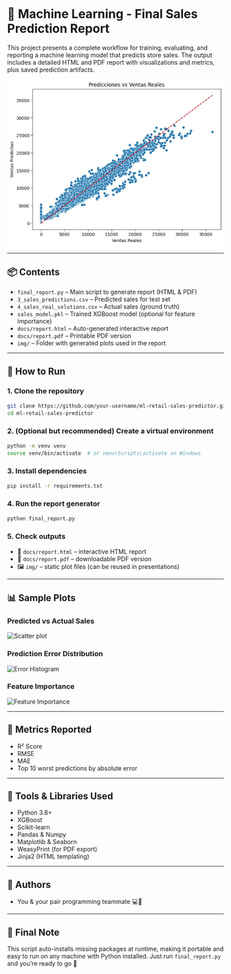 # 🧠 Machine Learning - Final Sales Prediction Report

This project presents a complete workflow for training, evaluating, and reporting a machine learning model that predicts store sales. The output includes a detailed HTML and PDF report with visualizations and metrics, plus saved prediction artifacts.

![](img/scatter_real_vs_pred.jpg)

---

## 📦 Contents

- `final_report.py` – Main script to generate report (HTML & PDF)  
- `3_sales_predictions.csv` – Predicted sales for test set  
- `4_sales_real_solutions.csv` – Actual sales (ground truth)  
- `sales_model.pkl` – Trained XGBoost model (optional for feature importance)  
- `docs/report.html` – Auto-generated interactive report  
- `docs/report.pdf` – Printable PDF version  
- `img/` – Folder with generated plots used in the report  

---

## 🚀 How to Run

### 1. Clone the repository

```bash
git clone https://github.com/your-username/ml-retail-sales-predictor.git
cd ml-retail-sales-predictor
```

### 2. (Optional but recommended) Create a virtual environment

```bash
python -m venv venv
source venv/bin/activate  # or venv\Scripts\activate on Windows
```

### 3. Install dependencies

```bash
pip install -r requirements.txt
```

### 4. Run the report generator

```bash
python final_report.py
```

### 5. Check outputs

- 📄 `docs/report.html` – interactive HTML report  
- 📑 `docs/report.pdf` – downloadable PDF version  
- 🖼️ `img/` – static plot files (can be reused in presentations)  

---

## 📊 Sample Plots

### Predicted vs Actual Sales  
![Scatter plot](img/scatter_real_vs_pred.png)

### Prediction Error Distribution  
![Error Histogram](img/histogram_error.png)

### Feature Importance  
![Feature Importance](img/feature_importance.png)

---

## 🧪 Metrics Reported

- R² Score  
- RMSE  
- MAE  
- Top 10 worst predictions by absolute error  

---

## 🧠 Tools & Libraries Used

- Python 3.8+  
- XGBoost  
- Scikit-learn  
- Pandas & Numpy  
- Matplotlib & Seaborn  
- WeasyPrint (for PDF export)  
- Jinja2 (HTML templating)  

---

## 👥 Authors

- You & your pair programming teammate 💻🤝  

---

## 🏁 Final Note

This script auto-installs missing packages at runtime, making it portable and easy to run on any machine with Python installed. Just run `final_report.py` and you're ready to go 🚀
